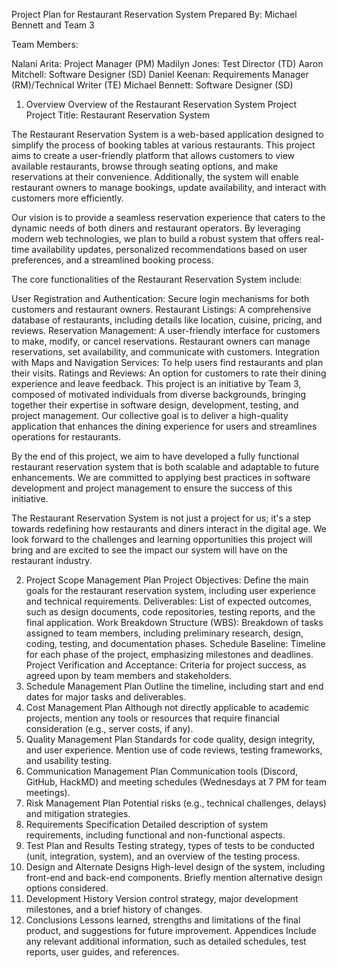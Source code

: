 Project Plan for Restaurant Reservation System
Prepared By: Michael Bennett and Team 3

Team Members:

Nalani Arita: Project Manager (PM)
Madilyn Jones: Test Director (TD)
Aaron Mitchell: Software Designer (SD)
Daniel Keenan: Requirements Manager (RM)/Technical Writer (TE)
Michael Bennett: Software Designer (SD)
1. Overview
Overview of the Restaurant Reservation System Project
Project Title: Restaurant Reservation System

The Restaurant Reservation System is a web-based application designed to simplify the process of booking tables at various restaurants. This project aims to create a user-friendly platform that allows customers to view available restaurants, browse through seating options, and make reservations at their convenience. Additionally, the system will enable restaurant owners to manage bookings, update availability, and interact with customers more efficiently.

Our vision is to provide a seamless reservation experience that caters to the dynamic needs of both diners and restaurant operators. By leveraging modern web technologies, we plan to build a robust system that offers real-time availability updates, personalized recommendations based on user preferences, and a streamlined booking process.

The core functionalities of the Restaurant Reservation System include:

User Registration and Authentication: Secure login mechanisms for both customers and restaurant owners.
Restaurant Listings: A comprehensive database of restaurants, including details like location, cuisine, pricing, and reviews.
Reservation Management: A user-friendly interface for customers to make, modify, or cancel reservations. Restaurant owners can manage reservations, set availability, and communicate with customers.
Integration with Maps and Navigation Services: To help users find restaurants and plan their visits.
Ratings and Reviews: An option for customers to rate their dining experience and leave feedback.
This project is an initiative by Team 3, composed of motivated individuals from diverse backgrounds, bringing together their expertise in software design, development, testing, and project management. Our collective goal is to deliver a high-quality application that enhances the dining experience for users and streamlines operations for restaurants.

By the end of this project, we aim to have developed a fully functional restaurant reservation system that is both scalable and adaptable to future enhancements. We are committed to applying best practices in software development and project management to ensure the success of this initiative.

The Restaurant Reservation System is not just a project for us; it's a step towards redefining how restaurants and diners interact in the digital age. We look forward to the challenges and learning opportunities this project will bring and are excited to see the impact our system will have on the restaurant industry.







2. Project Scope Management Plan
Project Objectives: Define the main goals for the restaurant reservation system, including user experience and technical requirements.
Deliverables: List of expected outcomes, such as design documents, code repositories, testing reports, and the final application.
Work Breakdown Structure (WBS): Breakdown of tasks assigned to team members, including preliminary research, design, coding, testing, and documentation phases.
Schedule Baseline: Timeline for each phase of the project, emphasizing milestones and deadlines.
Project Verification and Acceptance: Criteria for project success, as agreed upon by team members and stakeholders.
3. Schedule Management Plan
Outline the timeline, including start and end dates for major tasks and deliverables.
4. Cost Management Plan
Although not directly applicable to academic projects, mention any tools or resources that require financial consideration (e.g., server costs, if any).
5. Quality Management Plan
Standards for code quality, design integrity, and user experience. Mention use of code reviews, testing frameworks, and usability testing.
6. Communication Management Plan
Communication tools (Discord, GitHub, HackMD) and meeting schedules (Wednesdays at 7 PM for team meetings).
7. Risk Management Plan
Potential risks (e.g., technical challenges, delays) and mitigation strategies.
8. Requirements Specification
Detailed description of system requirements, including functional and non-functional aspects.
9. Test Plan and Results
Testing strategy, types of tests to be conducted (unit, integration, system), and an overview of the testing process.
10. Design and Alternate Designs
High-level design of the system, including front-end and back-end components. Briefly mention alternative design options considered.
11. Development History
Version control strategy, major development milestones, and a brief history of changes.
12. Conclusions
Lessons learned, strengths and limitations of the final product, and suggestions for future improvement.
Appendices
Include any relevant additional information, such as detailed schedules, test reports, user guides, and references.